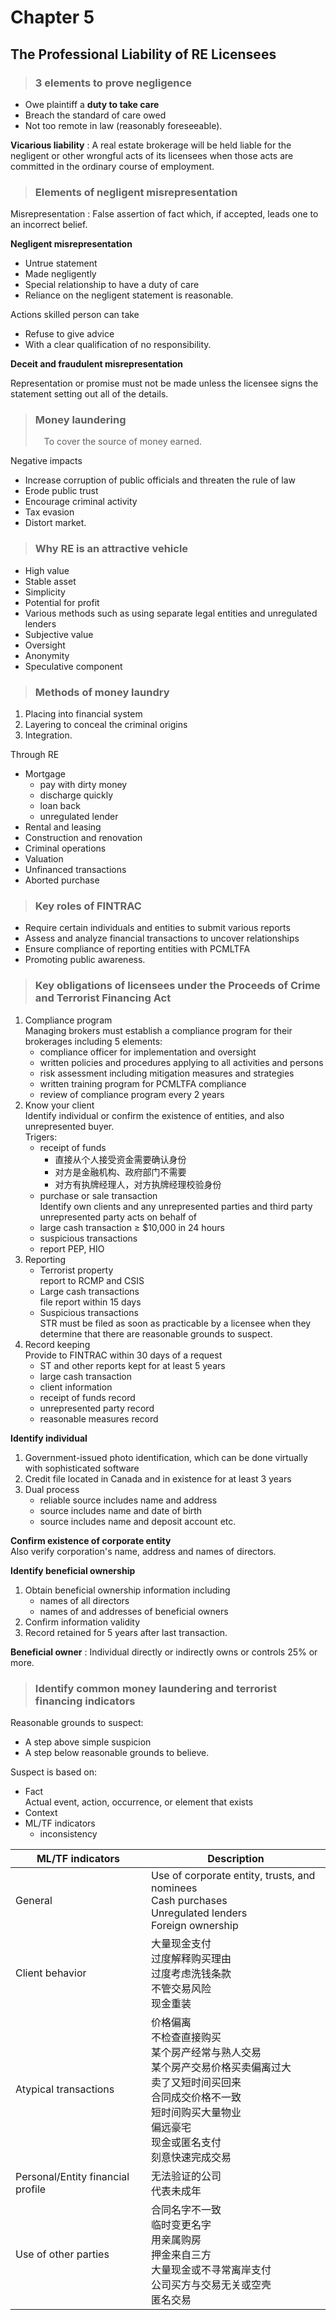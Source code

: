 # Chapter 5
## The Professional Liability of RE Licensees

> ### 3 elements to prove negligence

- Owe plaintiff a **duty to take care**
- Breach the standard of care owed
- Not too remote in law (reasonably foreseeable).

**Vicarious liability**
: A real estate brokerage will be held liable for the negligent or other wrongful acts of its licensees when those acts are committed in the ordinary course of employment.

> ### Elements of negligent misrepresentation

Misrepresentation
: False assertion of fact which, if accepted, leads one to an incorrect belief.

**Negligent misrepresentation**
- Untrue statement
- Made negligently
- Special relationship to have a duty of care
- Reliance on the negligent statement is reasonable.

Actions skilled person can take
- Refuse to give advice
- With a clear qualification of no responsibility.

**Deceit and fraudulent misrepresentation**

Representation or promise must not be made unless the licensee signs the statement setting out all of the details.

> ### Money laundering
> &emsp;To cover the source of money earned.

Negative impacts
- Increase corruption of public officials and threaten the rule of law
- Erode public trust
- Encourage criminal activity
- Tax evasion
- Distort market.

> ### Why RE is an attractive vehicle

- High value
- Stable asset
- Simplicity
- Potential for profit
- Various methods such as using separate legal entities and unregulated lenders
- Subjective value
- Oversight
- Anonymity
- Speculative component

> ### Methods of money laundry
1. Placing into financial system
1. Layering to conceal the criminal origins
1. Integration.

Through RE
- Mortgage
    - pay with dirty money
    - discharge quickly
    - loan back
    - unregulated lender
- Rental and leasing
- Construction and renovation
- Criminal operations
- Valuation
- Unfinanced transactions
- Aborted purchase

> ### Key roles of FINTRAC
- Require certain individuals and entities to submit various reports
- Assess and analyze financial transactions to uncover relationships
- Ensure compliance of reporting entities with PCMLTFA
- Promoting public awareness.

> ### Key obligations of licensees under the Proceeds of Crime and Terrorist Financing Act

1. Compliance program<br>Managing brokers must establish a compliance program for their brokerages including 5 elements:
    - compliance officer for implementation and oversight
    - written policies and procedures applying to all activities and persons
    - risk assessment including mitigation measures and strategies
    - written training program for PCMLTFA compliance
    - review of compliance program every 2 years
1. Know your client<br>Identify individual or confirm the existence of entities, and also unrepresented buyer.<br>Trigers:
    - receipt of funds
        - 直接从个人接受资金需要确认身份
        - 对方是金融机构、政府部门不需要
        - 对方有执牌经理人，对方执牌经理校验身份
    - purchase or sale transaction<br>
    Identify own clients and any unrepresented parties and third party unrepresented party acts on behalf of
    - large cash transaction $\geq$ $10,000 in 24 hours
    - suspicious transactions
    - report PEP, HIO
1. Reporting
    - Terrorist property<br>report to RCMP and CSIS
    - Large cash transactions<br>file report within 15 days
    - Suspicious transactions<br>STR must be filed as soon as practicable by a licensee when they determine that there are reasonable grounds to suspect.
1. Record keeping<br>Provide to FINTRAC within 30 days of a request
    - ST and other reports kept for at least 5 years
    - large cash transaction
    - client information
    - receipt of funds record
    - unrepresented party record
    - reasonable measures record


**Identify individual**
1. Government-issued photo identification, which can be done virtually with sophisticated software
1. Credit file located in Canada and in existence for at least 3 years
1. Dual process
    - reliable source includes name and address
    - source includes name and date of birth
    - source includes name and deposit account etc.

**Confirm existence of corporate entity**<br>Also verify corporation's name, address and names of directors.

**Identify beneficial ownership**
1. Obtain beneficial ownership information including
    - names of all directors
    - names of and addresses of beneficial owners
1.  Confirm information validity
1. Record retained for 5 years after last transaction.


**Beneficial owner**
: Individual directly or indirectly owns or controls 25% or more.

> ### Identify common money laundering and terrorist financing indicators

Reasonable grounds to suspect:
- A step above simple suspicion
- A step below reasonable grounds to believe.

Suspect is based on:
- Fact<br>Actual event, action, occurrence, or element that exists
- Context
- ML/TF indicators 
    - inconsistency
  
|ML/TF indicators|Description|
|---|---|
|General|Use of corporate entity, trusts, and nominees<br>Cash purchases<br>Unregulated lenders<br>Foreign ownership|
|Client behavior|大量现金支付<br>过度解释购买理由<br>过度考虑洗钱条款<br>不管交易风险<br>现金重装|
|Atypical transactions|价格偏离<br>不检查直接购买<br>某个房产经常与熟人交易<br>某个房产交易价格买卖偏离过大<br>卖了又短时间买回来<br>合同成交价格不一致<br>短时间购买大量物业<br>偏远豪宅<br>现金或匿名支付<br>刻意快速完成交易|
|Personal/Entity financial profile|无法验证的公司<br>代表未成年|
|Use of other parties|合同名字不一致<br>临时变更名字<br>用亲属购房<br>押金来自三方<br>大量现金或不寻常离岸支付<br>公司买方与交易无关或空壳<br>匿名交易|
